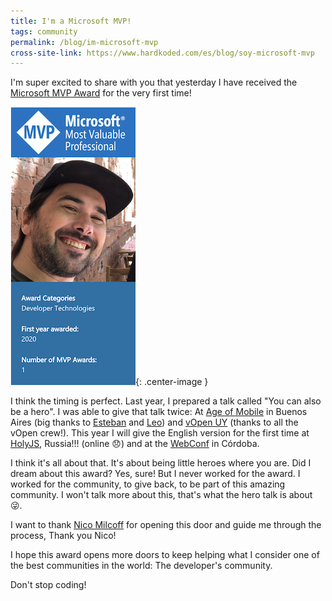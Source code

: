 ```yaml
---
title: I'm a Microsoft MVP!
tags: community
permalink: /blog/im-microsoft-mvp
cross-site-link: https://www.hardkoded.com/es/blog/soy-microsoft-mvp
---
```


I'm super excited to share with you that yesterday I have received the [Microsoft MVP Award](https://mvp.microsoft.com/en-US/Overview) for the very first time!

![award](https://raw.githubusercontent.com/kblok/kblok.github.io/master/img/mvp/mvp.png){: .center-image }

I think the timing is perfect. Last year, I prepared a talk called "You can also be a hero". I was able to give that talk twice: At [Age of Mobile](https://ageofmobile.tech/) in Buenos Aires (big thanks to [Esteban](https://twitter.com/Teban3010) and [Leo](https://twitter.com/sebaleoperez)) and [vOpen UY](https://uy.vopen.tech/) (thanks to all the vOpen crew!). This year I will give the English version for the first time at [HolyJS](https://holyjs-piter.ru/en/), Russia!!! (online 😞) and at the [WebConf](https://twitter.com/webconfar) in Córdoba.

I think it's all about that. It's about being little heroes where you are. Did I dream about this award? Yes, sure! But I never worked for the award. I worked for the community, to give back, to be part of this amazing community. I won't talk more about this, that's what the hero talk is about 😜.

I want to thank [Nico Milcoff](https://twitter.com/nmilcoff) for opening this door and guide me through the process, Thank you Nico!

I hope this award opens more doors to keep helping what I consider one of the best communities in the world: The developer's community.

Don't stop coding!